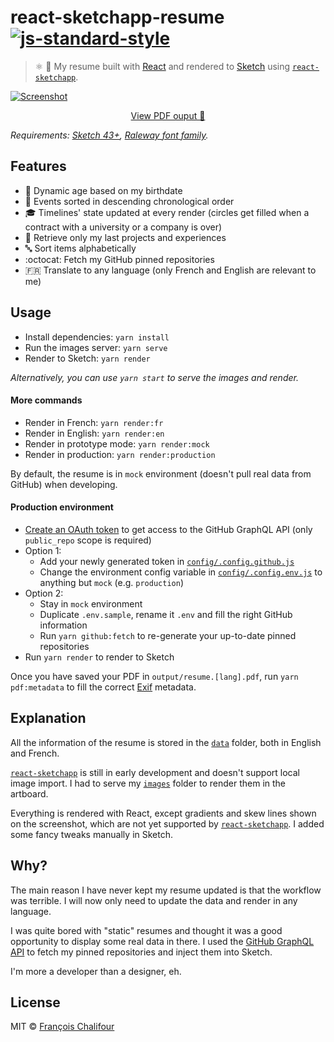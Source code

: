 # react-sketchapp-resume [![js-standard-style](https://img.shields.io/badge/code%20style-standard-brightgreen.svg)](https://github.com/feross/standard)

> ⚛️ 💎 My resume built with [React](https://facebook.github.io/react) and rendered to [Sketch](https://www.sketchapp.com/) using [`react-sketchapp`](https://github.com/airbnb/react-sketchapp).

[![Screenshot](https://cloud.githubusercontent.com/assets/6137112/26737756/696019a6-47c3-11e7-8fe5-083948b6fc6b.png)](output/resume.en.pdf)

<p align="center">
  <a href="output/resume.en.pdf">View PDF ouput 🔎</a>
</p>

*Requirements: [Sketch 43+](https://www.sketchapp.com/), [Raleway font family](https://fonts.google.com/specimen/Raleway).*

## Features

*  🎂 Dynamic age based on my birthdate
*  📅 Events sorted in descending chronological order
*  🎓 Timelines' state updated at every render (circles get filled when a contract with a university or a company is over)
*  🔢 Retrieve only my last projects and experiences
*  🔤 Sort items alphabetically
* :octocat: Fetch my GitHub pinned repositories
*  🇫🇷 Translate to any language (only French and English are relevant to me)

## Usage

* Install dependencies: `yarn install`
* Run the images server: `yarn serve`
* Render to Sketch: `yarn render`

*Alternatively, you can use `yarn start` to serve the images and render.*

#### More commands

* Render in French: `yarn render:fr`
* Render in English: `yarn render:en`
* Render in prototype mode: `yarn render:mock`
* Render in production: `yarn render:production`

By default, the resume is in `mock` environment (doesn't pull real data from GitHub) when developing.

#### Production environment

* [Create an OAuth token](https://developer.github.com/early-access/graphql/guides/accessing-graphql) to get access to the GitHub GraphQL API (only `public_repo` scope is required)
* Option 1:
  * Add your newly generated token in [`config/.config.github.js`](config/.config.github.js)
  * Change the environment config variable in [`config/.config.env.js`](config/.config.env.js) to anything but `mock` (e.g. `production`)
* Option 2:
  * Stay in `mock` environment
  * Duplicate `.env.sample`, rename it `.env` and fill the right GitHub information
  * Run `yarn github:fetch` to re-generate your up-to-date pinned repositories
* Run `yarn render` to render to Sketch

Once you have saved your PDF in `output/resume.[lang].pdf`, run `yarn pdf:metadata` to fill the correct [Exif](https://en.wikipedia.org/wiki/Exif) metadata.

## Explanation

All the information of the resume is stored in the [`data`](data) folder, both in English and French.

[`react-sketchapp`](https://github.com/airbnb/react-sketchapp) is still in early development and doesn't support local image import. I had to serve my [`images`](images) folder to render them in the artboard.

Everything is rendered with React, except gradients and skew lines shown on the screenshot, which are not yet supported by [`react-sketchapp`](https://github.com/airbnb/react-sketchapp). I added some fancy tweaks manually in Sketch.

## Why?

The main reason I have never kept my resume updated is that the workflow was terrible. I will now only need to update the data and render in any language.

I was quite bored with "static" resumes and thought it was a good opportunity to display some real data in there. I used the [GitHub GraphQL API](https://developer.github.com/early-access/graphql) to fetch my pinned repositories and inject them into Sketch.

I'm more a developer than a designer, eh.

## License

MIT © [François Chalifour](https://francoischalifour.com)
